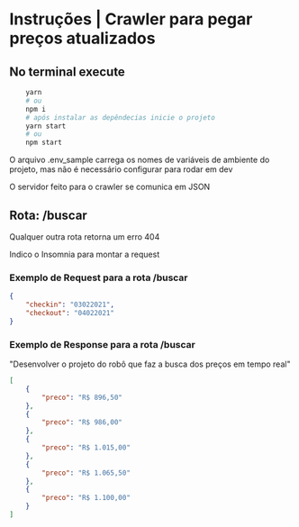 # Instruções | Crawler para pegar preços atualizados

## No terminal execute

```sh
    yarn
    # ou
    npm i
    # após instalar as depêndecias inicie o projeto
    yarn start
    # ou
    npm start
```

O arquivo .env_sample carrega os nomes de variáveis de ambiente do projeto, mas não é necessário configurar para rodar em dev

O servidor feito para o crawler se comunica em JSON

## Rota: /buscar

Qualquer outra rota retorna um erro 404

Indico o Insomnia para montar a request

### Exemplo de Request para a rota /buscar

```json
{
    "checkin": "03022021",
    "checkout": "04022021"
}
```

### Exemplo de Response para a rota /buscar

"Desenvolver o projeto do robô que faz a busca dos preços em tempo
real"

```json
[
    {
        "preco": "R$ 896,50"
    },
    {
        "preco": "R$ 986,00"
    },
    {
        "preco": "R$ 1.015,00"
    },
    {
        "preco": "R$ 1.065,50"
    },
    {
        "preco": "R$ 1.100,00"
    }
]
```
